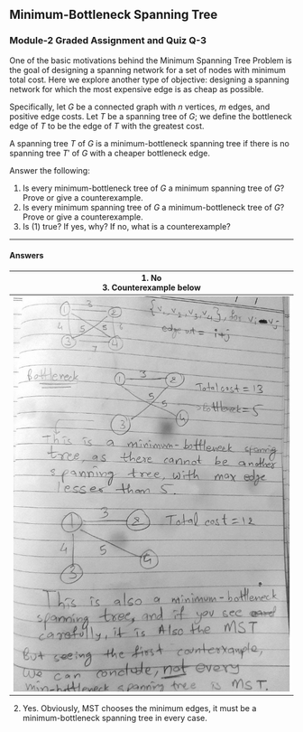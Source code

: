 ## Minimum-Bottleneck Spanning Tree
### Module-2 Graded Assignment and Quiz Q-3

One of the basic motivations behind the Minimum Spanning Tree Problem is the goal of designing a spanning network for a set of nodes with minimum total cost. Here we explore another type of objective: designing a spanning network for which the most expensive edge is as cheap as possible.

Specifically, let $G$ be a connected graph with $n$ vertices, $m$ edges, and positive edge costs. Let $T$ be a spanning tree of $G$; we define the bottleneck edge of $T$ to be the edge of $T$ with the greatest cost.

A spanning tree $T$ of $G$ is a minimum-bottleneck spanning tree if there is no spanning tree $T'$ of $G$ with a cheaper bottleneck edge.

Answer the following:

1. Is every minimum-bottleneck tree of $G$ a minimum spanning tree of $G$? Prove or give a counterexample.
2. Is every minimum spanning tree of $G$ a minimum-bottleneck tree of $G$? Prove or give a counterexample.
3. Is (1) true? If yes, why? If no, what is a counterexample?
___

#### Answers

| 1. No <br> 3. Counterexample below                                                                             | 
|----------------------------------------------------------------------------------------------------------------| 
| <img src="./images/01-bottleneck.jpg" alt="Minimun-Bottleneck" height="700" style="diaply:block; margin:auto;">|
2. Yes. Obviously, MST chooses the minimum edges, it must be a minimum-bottleneck spanning tree in every case.
